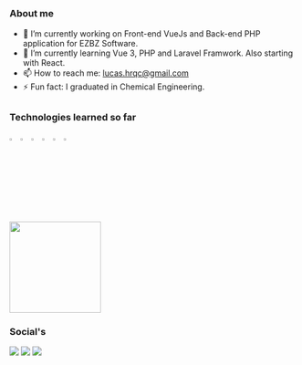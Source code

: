 ##
<h3> About me </h3>

- 🔭 I’m currently working on Front-end VueJs and Back-end PHP application for EZBZ Software.
- 🌱 I’m currently learning Vue 3, PHP and Laravel Framwork. Also starting with React.
- 📫 How to reach me: lucas.hrqc@gmail.com
- ⚡ Fun fact: I graduated in Chemical Engineering.

##
<h3> Technologies learned so far </h3>
<div>
<picture><img width="3%" height="3%" src="https://cdn.jsdelivr.net/gh/devicons/devicon/icons/css3/css3-original.svg" /></picture>
<picture><img width="3%" height="3%" src="https://cdn.jsdelivr.net/gh/devicons/devicon/icons/html5/html5-original.svg" /></picture>   
<picture><img width="3%" height="3%" src="https://cdn.jsdelivr.net/gh/devicons/devicon/icons/javascript/javascript-original.svg" /></picture>
<picture><img width="3%" height="3%" src="https://cdn.jsdelivr.net/gh/devicons/devicon/icons/vuejs/vuejs-original.svg" /></picture>      
<picture><img width="3%" height="3%" src="https://cdn.jsdelivr.net/gh/devicons/devicon/icons/php/php-original.svg" /></picture>
<picture><img width="3%" height="3%" src="https://cdn.jsdelivr.net/gh/devicons/devicon/icons/laravel/laravel-plain.svg" /></picture>         
</div>          

##
<div> 
  <img height="160em" src="https://github-readme-stats.vercel.app/api?hide_rank=true&username=LucasHrqc&show_icons=true&theme=github_dark&include_all_commits=true&count_private=true"/>
<!--   <img height="160em" src="https://github-readme-stats.vercel.app/api/top-langs/?username=LucasHrqc&hide_title=true&layout=compact&card_width=400px"/> -->

<h3> Social's </h3>
<div>
  <a href="https://www.linkedin.com/in/lucashrqc/"><img src="https://img.shields.io/badge/LinkedIn-0077B5?style=for-the-badge&logo=linkedin&logoColor=white" target="_blank"></img></a>
  <a href="mailto:lucas.hrqc@gmail.com"><img src="https://img.shields.io/badge/Gmail-D14836?style=for-the-badge&logo=gmail&logoColor=white" target="_blank"></img></a>
   <a href="https://www.instagram.com/lucashrqc/"><img src="https://img.shields.io/badge/Instagram-E4405F?style=for-the-badge&logo=instagram&logoColor=white" target="_blank"></img></a>
  </div>
</div>
